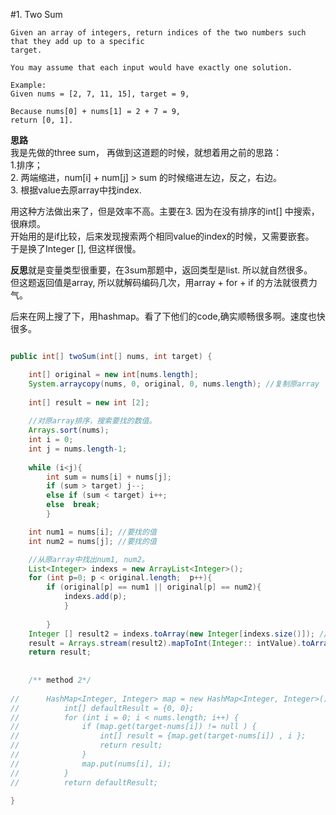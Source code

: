 #1. Two Sum

	Given an array of integers, return indices of the two numbers such that they add up to a specific 
	target.

	You may assume that each input would have exactly one solution.

	Example:
	Given nums = [2, 7, 11, 15], target = 9,

	Because nums[0] + nums[1] = 2 + 7 = 9,
	return [0, 1].

**思路**<br>
我是先做的three sum， 再做到这道题的时候，就想着用之前的思路：<br>
1.排序；<br>
2. 两端缩进，num[i] + num[j] > sum 的时候缩进左边，反之，右边。<br>
3. 根据value去原array中找index. <br>

用这种方法做出来了，但是效率不高。主要在3. 因为在没有排序的int[] 中搜索，很麻烦。<br>
开始用的是if比较，后来发现搜索两个相同value的index的时候，又需要嵌套。<br>
于是换了Integer [], 但这样很慢。<br>

**反思**就是变量类型很重要，在3sum那题中，返回类型是list. 所以就自然很多。<br>
但这题返回值是array, 所以就解码编码几次，用array + for + if 的方法就很费力气。<br>

后来在网上搜了下，用hashmap。看了下他们的code,确实顺畅很多啊。速度也快很多。<br>


``` java

public int[] twoSum(int[] nums, int target) {

	int[] original = new int[nums.length];
	System.arraycopy(nums, 0, original, 0, nums.length); //复制原array
	  
	int[] result = new int [2]; 
	
	//对原array排序，搜索要找的数值。	  
	Arrays.sort(nums);
	int i = 0;
	int j = nums.length-1;
		  
	while (i<j){
		int sum = nums[i] + nums[j];
		if (sum > target) j--; 
		else if (sum < target) i++; 
		else  break; 
		}

	int num1 = nums[i]; //要找的值
	int num2 = nums[j]; //要找的值

	//从原array中找出num1, num2。	
	List<Integer> indexs = new ArrayList<Integer>();
	for (int p=0; p < original.length;  p++){
		if (original[p] == num1 || original[p] == num2){
			indexs.add(p);
			}
			
		}
	Integer [] result2 = indexs.toArray(new Integer[indexs.size()]); //数据类型转换
	result = Arrays.stream(result2).mapToInt(Integer:: intValue).toArray(); //数据类型再转换
	return result; 
		
	
	/** method 2*/
		
//	    HashMap<Integer, Integer> map = new HashMap<Integer, Integer>();
//			int[] defaultResult = {0, 0};
//			for (int i = 0; i < nums.length; i++) {
//				if (map.get(target-nums[i]) != null ) {
//					int[] result = {map.get(target-nums[i]) , i };
//					return result;
//				}
//				map.put(nums[i], i);
//			}
//			return defaultResult;

}

